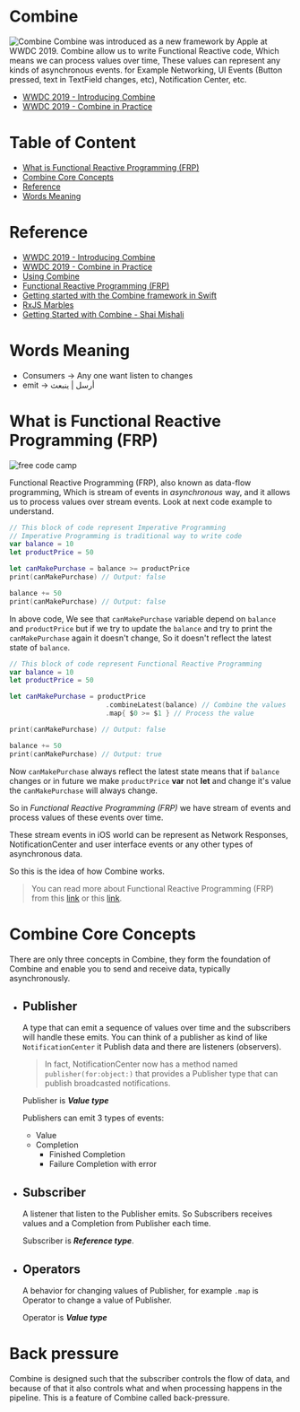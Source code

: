 # Combine
![Combine](https://miro.medium.com/v2/resize:fit:1200/1*BC0gFud8cmz1rKh27pKx7g.png)
Combine was introduced as a new framework by Apple at WWDC 2019. Combine allow us to write Functional Reactive code, Which means we can process values over time, These values can represent any kinds of asynchronous events. for Example Networking, UI Events (Button pressed, text in TextField changes, etc), Notification Center, etc.

- [WWDC 2019 - Introducing Combine](https://developer.apple.com/videos/play/wwdc2019/722/)
- [WWDC 2019 - Combine in Practice](https://developer.apple.com/videos/play/wwdc2019/721/)

<!-------------------------------------------------------------------------------------------------->
# Table of Content
- [What is Functional Reactive Programming (FRP)](#what-is-functional-reactive-programming-frp)
- [Combine Core Concepts](#combine-core-concepts)
- [Reference](#reference)
- [Words Meaning](#words-meaning)

<!-------------------------------------------------------------------------------------------------->
# Reference
- [WWDC 2019 - Introducing Combine](https://developer.apple.com/videos/play/wwdc2019/722/)
- [WWDC 2019 - Combine in Practice](https://developer.apple.com/videos/play/wwdc2019/721/)
- [Using Combine](https://heckj.github.io/swiftui-notes/)
- [Functional Reactive Programming (FRP)](https://flexiple.com/ios/functional-reactive-programming-using-swift/)
- [Getting started with the Combine framework in Swift](https://www.avanderlee.com/swift/combine/)
- [RxJS Marbles](https://rxmarbles.com/)
- [Getting Started with Combine - Shai Mishali](https://www.youtube.com/watch?v=R7KgBgvQJ0c)

# Words Meaning
- Consumers -> Any one want listen to changes
- emit -> أرسل | ينبعث

<!-------------------------------------------------------------------------------------------------->
# What is Functional Reactive Programming (FRP)
![free code camp](https://cdn-media-1.freecodecamp.org/images/zmvecVovUlqx5GTj1gMqLVhLKHEiES7Fy42x)

Functional Reactive Programming (FRP), also known as data-flow programming, Which is stream of events in *asynchronous* way, and it allows us to process values over stream events. Look at next code example to understand.
```swift
// This block of code represent Imperative Programming
// Imperative Programming is traditional way to write code
var balance = 10
let productPrice = 50

let canMakePurchase = balance >= productPrice
print(canMakePurchase) // Output: false

balance += 50
print(canMakePurchase) // Output: false
```
In above code, We see that `canMakePurchase` variable depend on `balance` and `productPrice` but if we try to update the `balance` and try to print the `canMakePurchase` again it doesn't change, So it doesn't reflect the latest state of `balance`.

```swift
// This block of code represent Functional Reactive Programming
var balance = 10
let productPrice = 50

let canMakePurchase = productPrice
                        .combineLatest(balance) // Combine the values
                        .map{ $0 >= $1 } // Process the value

print(canMakePurchase) // Output: false

balance += 50
print(canMakePurchase) // Output: true
```
Now `canMakePurchase` always reflect the latest state means that if `balance` changes or in future we make `productPrice` **var** not **let** and change it's value the `canMakePurchase` will always change.

So in *Functional Reactive Programming (FRP)* we have stream of events and process values of these events over time.

These stream events in iOS world can be represent as Network Responses, NotificationCenter and user interface events or any other types of asynchronous data.

So this is the idea of how Combine works.

> You can read more about Functional Reactive Programming (FRP) from this [link](https://flexiple.com/ios/functional-reactive-programming-using-swift/) or this [link](https://www.freecodecamp.org/news/functional-reactive-programming-frp-imperative-vs-declarative-vs-reactive-style-84878272c77f/).

<!-------------------------------------------------------------------------------------------------->
# Combine Core Concepts
There are only three concepts in Combine, they form the foundation of Combine and enable you to send and receive data, typically asynchronously.
- Publisher
    -
    A type that can emit a sequence of values over time and the subscribers will handle these emits. You can think of a publisher as kind of like `NotificationCenter` it Publish data and there are listeners (observers).
    > In fact, NotificationCenter now has a method named `publisher(for:object:)` that provides a Publisher type that can publish broadcasted notifications.

    Publisher is ***Value type***

    Publishers can emit 3 types of events:
    - Value
    - Completion
        - Finished Completion
        - Failure Completion with error
- Subscriber
    - 
    A listener that listen to the Publisher emits. So Subscribers receives values and a Completion from Publisher each time.
    
    Subscriber is ***Reference type***.
- Operators
    -
    A behavior for changing values of Publisher, for example `.map` is Operator to change a value of Publisher.

    Operator is ***Value type***

# Back pressure
Combine is designed such that the subscriber controls the flow of data, and because of that it also controls what and when processing happens in the pipeline. This is a feature of Combine called back-pressure.